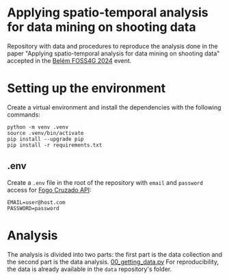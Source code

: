 # Applying spatio-temporal analysis for data mining on shooting data

Repository with data and procedures to reproduce the analysis done in the paper "Applying spatio-temporal analysis for data mining on shooting data" accepted in the [Belém FOSS4G 2024](https://2024.foss4g.org) event.

# Setting up the environment
Create a virtual environment and install the dependencies with the following commands:
```commandline
python -m venv .venv
source .venv/bin/activate
pip install --upgrade pip
pip install -r requirements.txt
```

## .env
Create a `.env` file in the root of the repository with `email` and `password` access for [Fogo Cruzado API](https://api.fogocruzado.org.br/sign-up):
```
EMAIL=user@host.com
PASSWORD=password
```

# Analysis
The analysis is divided into two parts: the first part is the data collection and the second part is the data analysis.
[00_getting_data.py](./00_getting_data.py)
For reproducibility, the data is already available in the `data` repository's folder.
